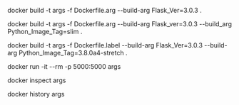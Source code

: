 docker build -t args -f Dockerfile.arg --build-arg Flask_Ver=3.0.3 .

docker build -t args -f Dockerfile.arg --build-arg Flask_ver=3.0.3 --build_arg Python_Image_Tag=slim .

docker build -t args -f Dockerfile.label --build-arg Flask_Ver=3.0.3 --build-arg Python_Image_Tag=3.8.0a4-stretch .


docker run -it --rm -p 5000:5000 args

docker inspect args

docker history args